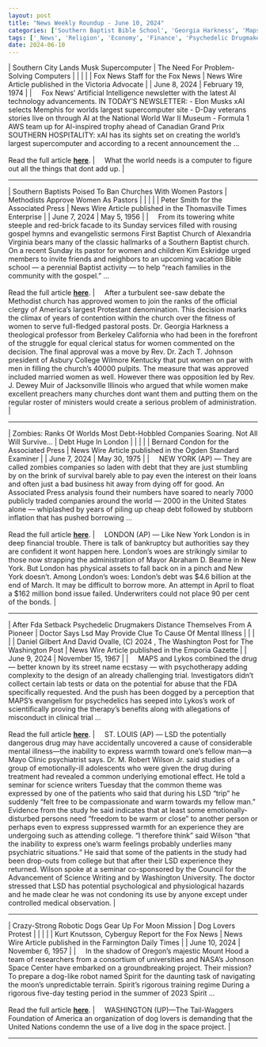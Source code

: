 ```yaml
---
layout: post
title: "News Weekly Roundup - June 10, 2024"
categories: ['Southern Baptist Bible School', 'Georgia Harkness', 'Maps', 'Wilson', 'Oregon']
tags: ['_News', 'Religion', 'Economy', 'Finance', 'Psychedelic Drugmakers', 'Psychiatry', 'Technology', 'Robotics', 'Animal Rights']
date: 2024-06-10
---
```


| Southern City Lands Musk Supercomputer | The Need For Problem-Solving Computers |
|  |  |
| Fox News Staff for the Fox News | News Wire Article published in the Victoria Advocate |
| June 8, 2024 | February 19, 1974 |
| &nbsp;&nbsp;&nbsp;&nbsp;Fox News’ Artificial Intelligence newsletter with the latest AI technology advancements. IN TODAY’S NEWSLETTER: - Elon Musks xAI selects Memphis for worlds largest supercomputer site - D-Day veterans stories live on through AI at the National World War II Museum - Formula 1 AWS team up for AI-inspired trophy ahead of Canadian Grand Prix SOUTHERN HOSPITALITY: xAI has its sights set on creating the world’s largest supercomputer and according to a recent announcement the ...<br><br>Read the full article <b>[here](https://www.foxnews.com/tech/fox-news-ai-newsletter-southern-city-lands-musk-supercomputer)</b>. | &nbsp;&nbsp;&nbsp;&nbsp;What the world needs is a computer to figure out all the things that dont add up. |

---

| Southern Baptists Poised To Ban Churches With Women Pastors | Methodists Approve Women As Pastors |
|  |  |
| Peter Smith for the Associated Press | News Wire Article published in the Thomasville Times Enterprise |
| June 7, 2024 | May 5, 1956 |
| &nbsp;&nbsp;&nbsp;&nbsp;From its towering white steeple and red-brick facade to its Sunday services filled with rousing gospel hymns and evangelistic sermons First Baptist Church of Alexandria Virginia bears many of the classic hallmarks of a Southern Baptist church. On a recent Sunday its pastor for women and children Kim Eskridge urged members to invite friends and neighbors to an upcoming vacation Bible school — a perennial Baptist activity — to help “reach families in the community with the gospel.” ...<br><br>Read the full article <b>[here](https://apnews.com/article/religion-southern-baptists-women-pastors-saddleback-3b40fd925377a9e3aa2ecb4a4072a4a6)</b>. | &nbsp;&nbsp;&nbsp;&nbsp;After a turbulent see-saw debate the Methodist church has approved women to join the ranks of the official clergy of America’s largest Protestant denomination. This decision marks the climax of years of contention within the church over the fitness of women to serve full-fledged pastoral posts. Dr. Georgia Harkness a theological professor from Berkeley California who had been in the forefront of the struggle for equal clerical status for women commented on the decision. The final approval was a move by Rev. Dr. Zach T. Johnson president of Asbury College Wilmore Kentucky that put women on par with men in filling the church’s 40000 pulpits. The measure that was approved included married women as well. However there was opposition led by Rev. J. Dewey Muir of Jacksonville Illinois who argued that while women make excellent preachers many churches dont want them and putting them on the regular roster of ministers would create a serious problem of administration. |

---

| Zombies: Ranks Of Worlds Most Debt-Hobbled Companies Soaring. Not All Will Survive... | Debt Huge In London |
|  |  |
| Bernard Condon for the Associated Press | News Wire Article published in the Ogden Standard Examiner |
| June 7, 2024 | May 30, 1975 |
| &nbsp;&nbsp;&nbsp;&nbsp;NEW YORK (AP) — They are called zombies companies so laden with debt that they are just stumbling by on the brink of survival barely able to pay even the interest on their loans and often just a bad business hit away from dying off for good. An Associated Press analysis found their numbers have soared to nearly 7000 publicly traded companies around the world — 2000 in the United States alone — whiplashed by years of piling up cheap debt followed by stubborn inflation that has pushed borrowing ...<br><br>Read the full article <b>[here](https://apnews.com/article/zombie-business-corporate-debt-investing-interest-borrowing-52bd9ebbe1dd98983d39fe7d14e3c7fd)</b>. | &nbsp;&nbsp;&nbsp;&nbsp;LONDON (AP) — Like New York London is in deep financial trouble. There is talk of bankruptcy but authorities say they are confident it wont happen here. London’s woes are strikingly similar to those now strapping the administration of Mayor Abraham D. Beame in New York. But London has physical assets to fall back on in a pinch and New York doesn’t. Among London’s woes: London’s debt was $4.6 billion at the end of March. It may be difficult to borrow more. An attempt in April to float a $162 million bond issue failed. Underwriters could not place 90 per cent of the bonds. |

---

| After Fda Setback Psychedelic Drugmakers Distance Themselves From A Pioneer | Doctor Says Lsd May Provide Clue To Cause Of Mental Illness |
|  |  |
| Daniel Gilbert And David Ovalle, (C) 2024 , The Washington Post for The Washington Post | News Wire Article published in the Emporia Gazette |
| June 9, 2024 | November 15, 1967 |
| &nbsp;&nbsp;&nbsp;&nbsp;MAPS and Lykos combined the drug — better known by its street name ecstasy — with psychotherapy adding complexity to the design of an already challenging trial. Investigators didn’t collect certain lab tests or data on the potential for abuse that the FDA specifically requested. And the push has been dogged by a perception that MAPS’s evangelism for psychedelics has seeped into Lykos’s work of scientifically proving the therapy’s benefits along with allegations of misconduct in clinical trial ...<br><br>Read the full article <b>[here](https://washingtonpost.com/business/2024/06/08/psychedelic-drugs-mdma-fda-therapy/)</b>. | &nbsp;&nbsp;&nbsp;&nbsp;ST. LOUIS (AP) — LSD the potentially dangerous drug may have accidentally uncovered a cause of considerable mental illness—the inability to express warmth toward one’s fellow man—a Mayo Clinic psychiatrist says. Dr. M. Robert Wilson Jr. said studies of a group of emotionally-ill adolescents who were given the drug during treatment had revealed a common underlying emotional effect. He told a seminar for science writers Tuesday that the common theme was expressed by one of the patients who said that during his LSD “trip” he suddenly “felt free to be compassionate and warm towards my fellow man.” Evidence from the study he said indicates that at least some emotionally-disturbed persons need “freedom to be warm or close” to another person or perhaps even to express suppressed warmth for an experience they are undergoing such as attending college. “I therefore think” said Wilson “that the inability to express one’s warm feelings probably underlies many psychiatric situations.” He said that some of the patients in the study had been drop-outs from college but that after their LSD experience they returned. Wilson spoke at a seminar co-sponsored by the Council for the Advancement of Science Writing and by Washington University. The doctor stressed that LSD has potential psychological and physiological hazards and he made clear he was not condoning its use by anyone except under controlled medical observation. |

---

| Crazy-Strong Robotic Dogs Gear Up For Moon Mission | Dog Lovers Protest |
|  |  |
| Kurt Knutsson, Cyberguy Report for the Fox News | News Wire Article published in the Farmington Daily Times |
| June 10, 2024 | November 6, 1957 |
| &nbsp;&nbsp;&nbsp;&nbsp;In the shadow of Oregon’s majestic Mount Hood a team of researchers from a consortium of universities and NASA’s Johnson Space Center have embarked on a groundbreaking project. Their mission? To prepare a dog-like robot named Spirit for the daunting task of navigating the moon’s unpredictable terrain. Spirit’s rigorous training regime During a rigorous five-day testing period in the summer of 2023 Spirit ...<br><br>Read the full article <b>[here](https://www.foxnews.com/tech/crazy-strong-robotic-dogs-gear-up-moon-mission)</b>. | &nbsp;&nbsp;&nbsp;&nbsp;WASHINGTON (UP)—The Tail-Waggers Foundation of America an organization of dog lovers is demanding that the United Nations condemn the use of a live dog in the space project. |

---

